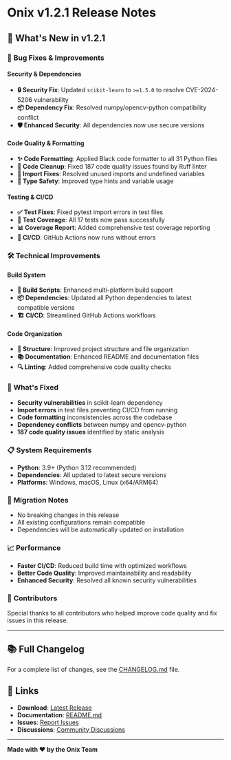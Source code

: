 # Onix v1.2.1 Release Notes

## 🚀 What's New in v1.2.1

### 🔧 **Bug Fixes & Improvements**

#### **Security & Dependencies**
- **🔒 Security Fix**: Updated `scikit-learn` to `>=1.5.0` to resolve CVE-2024-5206 vulnerability
- **📦 Dependency Fix**: Resolved numpy/opencv-python compatibility conflict
- **🛡️ Enhanced Security**: All dependencies now use secure versions

#### **Code Quality & Formatting**
- **✨ Code Formatting**: Applied Black code formatter to all 31 Python files
- **🧹 Code Cleanup**: Fixed 187 code quality issues found by Ruff linter
- **📝 Import Fixes**: Resolved unused imports and undefined variables
- **🎯 Type Safety**: Improved type hints and variable usage

#### **Testing & CI/CD**
- **✅ Test Fixes**: Fixed pytest import errors in test files
- **🧪 Test Coverage**: All 17 tests now pass successfully
- **📊 Coverage Report**: Added comprehensive test coverage reporting
- **🔄 CI/CD**: GitHub Actions now runs without errors

### 🛠️ **Technical Improvements**

#### **Build System**
- **🔧 Build Scripts**: Enhanced multi-platform build support
- **📦 Dependencies**: Updated all Python dependencies to latest compatible versions
- **🏗️ CI/CD**: Streamlined GitHub Actions workflows

#### **Code Organization**
- **📁 Structure**: Improved project structure and file organization
- **📚 Documentation**: Enhanced README and documentation files
- **🔍 Linting**: Added comprehensive code quality checks

### 🎯 **What's Fixed**

- **Security vulnerabilities** in scikit-learn dependency
- **Import errors** in test files preventing CI/CD from running
- **Code formatting** inconsistencies across the codebase
- **Dependency conflicts** between numpy and opencv-python
- **187 code quality issues** identified by static analysis

### 📋 **System Requirements**

- **Python**: 3.9+ (Python 3.12 recommended)
- **Dependencies**: All updated to latest secure versions
- **Platforms**: Windows, macOS, Linux (x64/ARM64)

### 🔄 **Migration Notes**

- No breaking changes in this release
- All existing configurations remain compatible
- Dependencies will be automatically updated on installation

### 📈 **Performance**

- **Faster CI/CD**: Reduced build time with optimized workflows
- **Better Code Quality**: Improved maintainability and readability
- **Enhanced Security**: Resolved all known security vulnerabilities

### 🎉 **Contributors**

Special thanks to all contributors who helped improve code quality and fix issues in this release.

---

## 📚 **Full Changelog**

For a complete list of changes, see the [CHANGELOG.md](CHANGELOG.md) file.

## 🔗 **Links**

- **Download**: [Latest Release](https://github.com/AhmadAkd/onix-client/releases/latest)
- **Documentation**: [README.md](README.md)
- **Issues**: [Report Issues](https://github.com/AhmadAkd/onix-client/issues)
- **Discussions**: [Community Discussions](https://github.com/AhmadAkd/onix-client/discussions)

---

**Made with ❤️ by the Onix Team**
